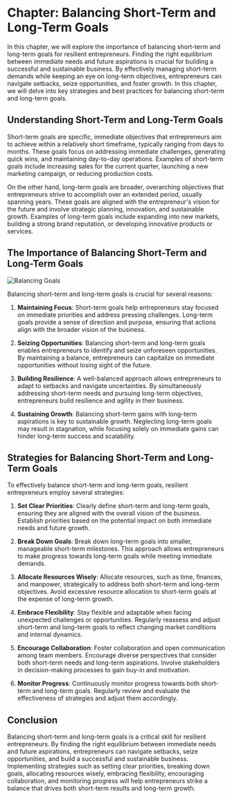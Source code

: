 Chapter: Balancing Short-Term and Long-Term Goals
=================================================

In this chapter, we will explore the importance of balancing short-term and long-term goals for resilient entrepreneurs. Finding the right equilibrium between immediate needs and future aspirations is crucial for building a successful and sustainable business. By effectively managing short-term demands while keeping an eye on long-term objectives, entrepreneurs can navigate setbacks, seize opportunities, and foster growth. In this chapter, we will delve into key strategies and best practices for balancing short-term and long-term goals.

**Understanding Short-Term and Long-Term Goals**
------------------------------------------------

Short-term goals are specific, immediate objectives that entrepreneurs aim to achieve within a relatively short timeframe, typically ranging from days to months. These goals focus on addressing immediate challenges, generating quick wins, and maintaining day-to-day operations. Examples of short-term goals include increasing sales for the current quarter, launching a new marketing campaign, or reducing production costs.

On the other hand, long-term goals are broader, overarching objectives that entrepreneurs strive to accomplish over an extended period, usually spanning years. These goals are aligned with the entrepreneur's vision for the future and involve strategic planning, innovation, and sustainable growth. Examples of long-term goals include expanding into new markets, building a strong brand reputation, or developing innovative products or services.

**The Importance of Balancing Short-Term and Long-Term Goals**
--------------------------------------------------------------

![Balancing Goals](https://images.unsplash.com/photo-1517048676732-5ef10de041e9)

Balancing short-term and long-term goals is crucial for several reasons:

1. **Maintaining Focus**: Short-term goals help entrepreneurs stay focused on immediate priorities and address pressing challenges. Long-term goals provide a sense of direction and purpose, ensuring that actions align with the broader vision of the business.

2. **Seizing Opportunities**: Balancing short-term and long-term goals enables entrepreneurs to identify and seize unforeseen opportunities. By maintaining a balance, entrepreneurs can capitalize on immediate opportunities without losing sight of the future.

3. **Building Resilience**: A well-balanced approach allows entrepreneurs to adapt to setbacks and navigate uncertainties. By simultaneously addressing short-term needs and pursuing long-term objectives, entrepreneurs build resilience and agility in their business.

4. **Sustaining Growth**: Balancing short-term gains with long-term aspirations is key to sustainable growth. Neglecting long-term goals may result in stagnation, while focusing solely on immediate gains can hinder long-term success and scalability.

**Strategies for Balancing Short-Term and Long-Term Goals**
-----------------------------------------------------------

To effectively balance short-term and long-term goals, resilient entrepreneurs employ several strategies:

1. **Set Clear Priorities**: Clearly define short-term and long-term goals, ensuring they are aligned with the overall vision of the business. Establish priorities based on the potential impact on both immediate needs and future growth.

2. **Break Down Goals**: Break down long-term goals into smaller, manageable short-term milestones. This approach allows entrepreneurs to make progress towards long-term goals while meeting immediate demands.

3. **Allocate Resources Wisely**: Allocate resources, such as time, finances, and manpower, strategically to address both short-term and long-term objectives. Avoid excessive resource allocation to short-term goals at the expense of long-term growth.

4. **Embrace Flexibility**: Stay flexible and adaptable when facing unexpected challenges or opportunities. Regularly reassess and adjust short-term and long-term goals to reflect changing market conditions and internal dynamics.

5. **Encourage Collaboration**: Foster collaboration and open communication among team members. Encourage diverse perspectives that consider both short-term needs and long-term aspirations. Involve stakeholders in decision-making processes to gain buy-in and motivation.

6. **Monitor Progress**: Continuously monitor progress towards both short-term and long-term goals. Regularly review and evaluate the effectiveness of strategies and adjust them accordingly.

**Conclusion**
--------------

Balancing short-term and long-term goals is a critical skill for resilient entrepreneurs. By finding the right equilibrium between immediate needs and future aspirations, entrepreneurs can navigate setbacks, seize opportunities, and build a successful and sustainable business. Implementing strategies such as setting clear priorities, breaking down goals, allocating resources wisely, embracing flexibility, encouraging collaboration, and monitoring progress will help entrepreneurs strike a balance that drives both short-term results and long-term growth.
